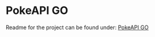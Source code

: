 # PokeAPI GO

Readme for the project can be found under: [PokeAPI GO](https://github.com/monczall/poke-api-go)